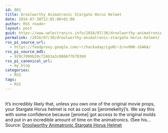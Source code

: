 ```yaml
---
id: 801
title: Droolworthy Animatronic Stargate Horus Helmet
date: 2016-07-30T12:01:00+01:00
author: RSS reader
layout: post
guid: https://www.uelectronics.info/2016/07/30/droolworthy-animatronic-stargate-horus-helmet/
permalink: /2016/07/30/droolworthy-animatronic-stargate-horus-helmet/
rss_pi_source_url:
  - https://feedproxy.google.com/~r/hackaday/LgoM/~3/nv0H0-zGAKA/
rss_pi_source_md5:
  - 929c7099b20c726b3a3c8066f7679369
rss_pi_canonical_url:
  - my_blog
categories:
  - RSS
tags:
  - RSS
---
```

&#013;  
It’s incredibly likely that, unless you own one of the original movie props, your Stargate Horus helmet is not as cool as [jeromekelty]’s. We say this with some confidence because [jerome] got access to the original molds and put in an incredible amount of time on the animatronics. (See his…&#013;  
Source: <a href="https://feedproxy.google.com/~r/hackaday/LgoM/~3/nv0H0-zGAKA/" target="_blank">Droolworthy Animatronic Stargate Horus Helmet</a>